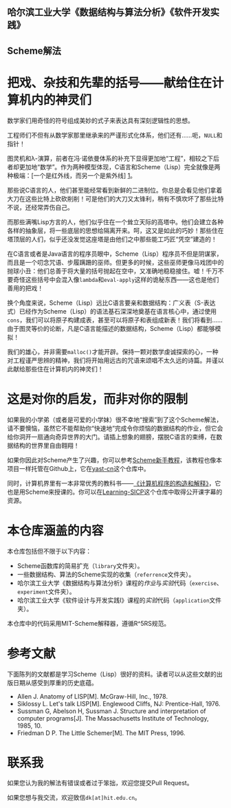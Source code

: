 ## 哈尔滨工业大学《数据结构与算法分析》《软件开发实践》
## Scheme解法

# 把戏、杂技和先辈的括号——献给住在计算机内的神灵们

数学家们用奇怪的符号组成美妙的式子来表达具有深刻逻辑性的思想。

工程师们不但有从数学家那里继承来的严谨形式化体系，他们还有……呃，`NULL`和指针！

图灵机和λ-演算，前者在冯·诺依曼体系的补充下显得更加地“工程”，相较之下后者却更加地“数学”。作为两种模型体现，C语言和Scheme（Lisp）完全就像是两种极端：[一个是红外线，而另一个是紫外线] [1]。

那些说C语言的人，他们甚至能经常看到新鲜的二进制位。你总是会看见他们拿着大刀在这些比特上砍砍削削！可是他们的大刀又太锋利，稍有不慎坎坏了那些比特不说，还经常弄伤自己。

而那些满嘴Lisp方言的人，他们似乎住在一个耸立天际的高塔中。他们会建立各种各样的抽象层，将一些底层的思想给隔离开来。呵，这又是如此的巧妙！那些住在塔顶层的人们，似乎还没发觉这座塔是由他们之中那些能工巧匠“凭空”建造的！

在C语言或者是Java语言的程序员眼中，Scheme（Lisp）程序员不但是阴谋家，而且是一个叨念咒语、步履蹒跚的巫师。但更多的时候，这些巫师更像马戏团中的抛球小丑：他们总善于将大量的括号抛起在空中，又准确地稳稳接住。嘘！千万不要奇怪这些括号中会混入像`lambda`和`eval-apply`这样的诡秘东西——这也是他们善用的把戏！

换个角度来说，Scheme（Lisp）远比C语言要亲和数据结构：广义表（S-表达式）已经作为Scheme（Lisp）的语法基石深深地奠基在语言核心中，通过使用`cons`，我们可以将原子构建成表，甚至可以将原子和表组成新表！我们将看到……由于图灵等价的论断，凡是C语言能描述的数据结构，Scheme（Lisp）都能够模拟！

我们的雄心，并非需要`malloc()`才能开辟。保持一颗对数学虔诚探索的心，一种对工程谨严思辨的精神，我们将开始用远古的咒语来颂唱不太久远的诗篇。并谨以此献给那些住在计算机内的神灵们！

[1]: https://code.google.com/p/windows-config/wiki/TourDeBabel "Tour De Babel"

# 这是对你的启发，而非对你的限制

如果我的小学弟（或者是可爱的小学妹）很不幸地“搜索”到了这个Scheme解法，请不要懊恼，虽然它不能帮助你“快速地”完成令你烦恼的数据结构的作业，但它会给你洞开一扇通向奇异世界的大门。请插上想象的翅膀，摆脱C语言的束缚，在数据结构的世界里自由翱翔！

如果你因此对Scheme产生了兴趣，你可以参考[Scheme新手教程](http://deathking.github.io/yast-cn/)，该教程也像本项目一样托管在Github上，它在[yast-cn](https://github.com/DeathKing/yast-cn)这个仓库中。

同时，计算机界里有一本非常优秀的教科书——[《计算机程序的构造和解释》](http://mitpress.mit.edu/sicp/)，它也是用Scheme来授课的。你可以在[Learning-SICP](https://github.com/FoOTOo/Learning-SICP)这个仓库中取得公开课字幕的资源。

# 本仓库涵盖的内容

本仓库包括但不限于以下内容：

+ Scheme函数库的简易扩充（`library`文件夹）。
+ 一些数据结构、算法的Scheme实现的收集（`referrence`文件夹）。
+ 哈尔滨工业大学《数据结构与算法分析》课程的*作业*与*实验*代码（`exercise`、`experiment`文件夹）。
+ 哈尔滨工业大学《软件设计与开发实践I》课程的*实验*代码（`application`文件夹）。

本仓库中的代码采用MIT-Scheme解释器，遵循R^5RS规范。

# 参考文献

下面陈列的文献都是学习Scheme（Lisp）很好的资料。读者可以从这些文献的出版日期从感受到厚重的历史底蕴。

+ Allen J. Anatomy of LISP[M]. McGraw-Hill, Inc., 1978.
+ Siklossy L. Let's talk LISP[M]. Englewood Cliffs, NJ: Prentice-Hall, 1976.
+ Sussman G, Abelson H, Sussman J. Structure and interpretation of computer programs[J]. The Massachusetts Institute of Technology, 1985, 10.
+ Friedman D P. The Little Schemer[M]. The MIT Press, 1996.

# 联系我

如果您认为我的解法有错误或者过于笨拙，欢迎您提交Pull Request。

如果您想与我交流，欢迎致信`dk[at]hit.edu.cn`。
